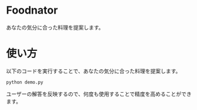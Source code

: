 # Foodnator
あなたの気分に合った料理を提案します。

# 使い方
 
以下のコードを実行することで、あなたの気分に合った料理を提案します。

```
python demo.py
```

ユーザーの解答を反映するので、何度も使用することで精度を高めることができます。 
 
